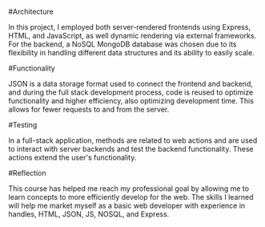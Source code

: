 #Architecture

In this project, I employed both server-rendered frontends using Express, HTML, and JavaScript, as well dynamic rendering via external frameworks. For the backend, a NoSQL MongoDB database was chosen due to its flexibility in handling different data structures and its ability to easily scale.

#Functionality

JSON is a data storage format used to connect the frontend and backend, and during the full stack development process, code is reused to optimize functionality and higher efficiency, also optimizing development time. This allows for fewer requests to and from the server.

#Testing

In a full-stack application, methods are related to web actions and are used to interact with server backends and test the backend functionality. These actions extend the user's functionality.

#Reflection

This course has helped me reach my professional goal by allowing me to learn concepts to more efficiently develop for the web. The skills I learned will help me market myself as a basic web developer with experience in handles, HTML, JSON, JS, NOSQL, and Express.
